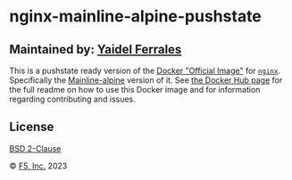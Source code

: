 # nginx-mainline-alpine-pushstate

## Maintained by: [Yaidel Ferrales](mailto:yaidelferrales@gmail.com)

This is a pushstate ready version of the [Docker "Official Image"](https://github.com/docker-library/official-images#what-are-official-images) for [`nginx`](https://hub.docker.com/_/nginx/). Specifically the [Mainline-alpine](https://github.com/nginxinc/docker-nginx/blob/4bf0763f4977fff7e9648add59e0540088f3ca9f/mainline/alpine/Dockerfile) version of it. See [the Docker Hub page](https://hub.docker.com/_/nginx/) for the full readme on how to use this Docker image and for information regarding contributing and issues.

## License

[BSD 2-Clause](https://github.com/nginxinc/docker-nginx/blob/master/LICENSE)

&copy; [F5, Inc.](https://www.f5.com/) 2023
